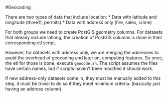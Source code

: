 #Geocoding

There are two types of data that include location:
    * Data with latitude and longitude (three11, permits)
    * Data with address only (fire, sales, crime)

For both groups we need to create PostGIS geometry columns. For datasets that already include latlong, the creation of PostGIS columns is done in their corresponding etl script.

However, for datasets with address only, we are merging the addresses to avoid the overhead of geocoding and later on, computing features. So once, the etl for those is done, execute `geocode.sh`. The script assumes the files have certain names, but if scripts haven't been modified it should work.

If new address-only datasets come in, they must be manually added to this step, it must be trivial to do so if they meet minimum criteria. (basically just having an address column).